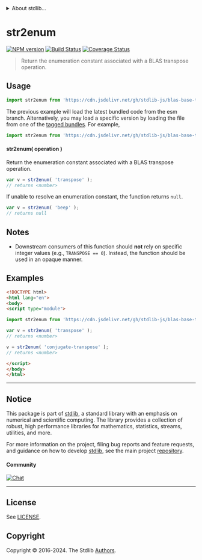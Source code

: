 <!--

@license Apache-2.0

Copyright (c) 2024 The Stdlib Authors.

Licensed under the Apache License, Version 2.0 (the "License");
you may not use this file except in compliance with the License.
You may obtain a copy of the License at

   http://www.apache.org/licenses/LICENSE-2.0

Unless required by applicable law or agreed to in writing, software
distributed under the License is distributed on an "AS IS" BASIS,
WITHOUT WARRANTIES OR CONDITIONS OF ANY KIND, either express or implied.
See the License for the specific language governing permissions and
limitations under the License.

-->


<details>
  <summary>
    About stdlib...
  </summary>
  <p>We believe in a future in which the web is a preferred environment for numerical computation. To help realize this future, we've built stdlib. stdlib is a standard library, with an emphasis on numerical and scientific computation, written in JavaScript (and C) for execution in browsers and in Node.js.</p>
  <p>The library is fully decomposable, being architected in such a way that you can swap out and mix and match APIs and functionality to cater to your exact preferences and use cases.</p>
  <p>When you use stdlib, you can be absolutely certain that you are using the most thorough, rigorous, well-written, studied, documented, tested, measured, and high-quality code out there.</p>
  <p>To join us in bringing numerical computing to the web, get started by checking us out on <a href="https://github.com/stdlib-js/stdlib">GitHub</a>, and please consider <a href="https://opencollective.com/stdlib">financially supporting stdlib</a>. We greatly appreciate your continued support!</p>
</details>

# str2enum

[![NPM version][npm-image]][npm-url] [![Build Status][test-image]][test-url] [![Coverage Status][coverage-image]][coverage-url] <!-- [![dependencies][dependencies-image]][dependencies-url] -->

> Return the enumeration constant associated with a BLAS transpose operation.

<!-- Section to include introductory text. Make sure to keep an empty line after the intro `section` element and another before the `/section` close. -->

<section class="intro">

</section>

<!-- /.intro -->

<!-- Package usage documentation. -->



<section class="usage">

## Usage

```javascript
import str2enum from 'https://cdn.jsdelivr.net/gh/stdlib-js/blas-base-transpose-operation-str2enum@esm/index.mjs';
```
The previous example will load the latest bundled code from the esm branch. Alternatively, you may load a specific version by loading the file from one of the [tagged bundles](https://github.com/stdlib-js/blas-base-transpose-operation-str2enum/tags). For example,

```javascript
import str2enum from 'https://cdn.jsdelivr.net/gh/stdlib-js/blas-base-transpose-operation-str2enum@v0.1.0-esm/index.mjs';
```

#### str2enum( operation )

Return the enumeration constant associated with a BLAS transpose operation.

```javascript
var v = str2enum( 'transpose' );
// returns <number>
```

If unable to resolve an enumeration constant, the function returns `null`.

```javascript
var v = str2enum( 'beep' );
// returns null
```

</section>

<!-- /.usage -->

<!-- Package usage notes. Make sure to keep an empty line after the `section` element and another before the `/section` close. -->

<section class="notes">

## Notes

-   Downstream consumers of this function should **not** rely on specific integer values (e.g., `TRANSPOSE == 0`). Instead, the function should be used in an opaque manner.

</section>

<!-- /.notes -->

<!-- Package usage examples. -->

<section class="examples">

## Examples

<!-- eslint no-undef: "error" -->

```html
<!DOCTYPE html>
<html lang="en">
<body>
<script type="module">

import str2enum from 'https://cdn.jsdelivr.net/gh/stdlib-js/blas-base-transpose-operation-str2enum@esm/index.mjs';

var v = str2enum( 'transpose' );
// returns <number>

v = str2enum( 'conjugate-transpose' );
// returns <number>

</script>
</body>
</html>
```

</section>

<!-- /.examples -->

<!-- Section to include cited references. If references are included, add a horizontal rule *before* the section. Make sure to keep an empty line after the `section` element and another before the `/section` close. -->

<section class="references">

</section>

<!-- /.references -->

<!-- Section for related `stdlib` packages. Do not manually edit this section, as it is automatically populated. -->

<section class="related">

</section>

<!-- /.related -->

<!-- Section for all links. Make sure to keep an empty line after the `section` element and another before the `/section` close. -->


<section class="main-repo" >

* * *

## Notice

This package is part of [stdlib][stdlib], a standard library with an emphasis on numerical and scientific computing. The library provides a collection of robust, high performance libraries for mathematics, statistics, streams, utilities, and more.

For more information on the project, filing bug reports and feature requests, and guidance on how to develop [stdlib][stdlib], see the main project [repository][stdlib].

#### Community

[![Chat][chat-image]][chat-url]

---

## License

See [LICENSE][stdlib-license].


## Copyright

Copyright &copy; 2016-2024. The Stdlib [Authors][stdlib-authors].

</section>

<!-- /.stdlib -->

<!-- Section for all links. Make sure to keep an empty line after the `section` element and another before the `/section` close. -->

<section class="links">

[npm-image]: http://img.shields.io/npm/v/@stdlib/blas-base-transpose-operation-str2enum.svg
[npm-url]: https://npmjs.org/package/@stdlib/blas-base-transpose-operation-str2enum

[test-image]: https://github.com/stdlib-js/blas-base-transpose-operation-str2enum/actions/workflows/test.yml/badge.svg?branch=v0.1.0
[test-url]: https://github.com/stdlib-js/blas-base-transpose-operation-str2enum/actions/workflows/test.yml?query=branch:v0.1.0

[coverage-image]: https://img.shields.io/codecov/c/github/stdlib-js/blas-base-transpose-operation-str2enum/main.svg
[coverage-url]: https://codecov.io/github/stdlib-js/blas-base-transpose-operation-str2enum?branch=main

<!--

[dependencies-image]: https://img.shields.io/david/stdlib-js/blas-base-transpose-operation-str2enum.svg
[dependencies-url]: https://david-dm.org/stdlib-js/blas-base-transpose-operation-str2enum/main

-->

[chat-image]: https://img.shields.io/gitter/room/stdlib-js/stdlib.svg
[chat-url]: https://app.gitter.im/#/room/#stdlib-js_stdlib:gitter.im

[stdlib]: https://github.com/stdlib-js/stdlib

[stdlib-authors]: https://github.com/stdlib-js/stdlib/graphs/contributors

[umd]: https://github.com/umdjs/umd
[es-module]: https://developer.mozilla.org/en-US/docs/Web/JavaScript/Guide/Modules

[deno-url]: https://github.com/stdlib-js/blas-base-transpose-operation-str2enum/tree/deno
[deno-readme]: https://github.com/stdlib-js/blas-base-transpose-operation-str2enum/blob/deno/README.md
[umd-url]: https://github.com/stdlib-js/blas-base-transpose-operation-str2enum/tree/umd
[umd-readme]: https://github.com/stdlib-js/blas-base-transpose-operation-str2enum/blob/umd/README.md
[esm-url]: https://github.com/stdlib-js/blas-base-transpose-operation-str2enum/tree/esm
[esm-readme]: https://github.com/stdlib-js/blas-base-transpose-operation-str2enum/blob/esm/README.md
[branches-url]: https://github.com/stdlib-js/blas-base-transpose-operation-str2enum/blob/main/branches.md

[stdlib-license]: https://raw.githubusercontent.com/stdlib-js/blas-base-transpose-operation-str2enum/main/LICENSE

</section>

<!-- /.links -->
